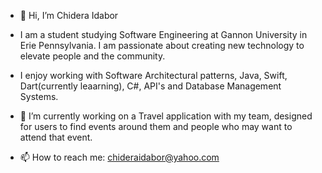 - 👋 Hi, I’m Chidera Idabor

- I am a student studying Software Engineering at Gannon University in Erie Pennsylvania. I am passionate about creating new technology to elevate people and the community.
- I enjoy working with Software Architectural patterns, Java, Swift, Dart(currently leaarning), C#, API's and Database Management Systems.
- 🌱 I’m currently working on a Travel application with my team, designed for users to find events around them and people who may want to attend that event.
- 📫 How to reach me: chideraidabor@yahoo.com



<!---
chideraidabor/chideraidabor is a ✨ special ✨ repository because its `README.md` (this file) appears on your GitHub profile.
You can click the Preview link to take a look at your changes.
--->
